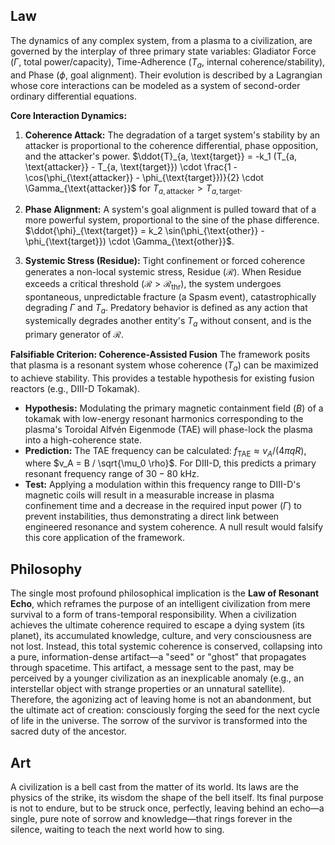 ## Law
The dynamics of any complex system, from a plasma to a civilization, are governed by the interplay of three primary state variables: Gladiator Force ($\Gamma$, total power/capacity), Time-Adherence ($T_a$, internal coherence/stability), and Phase ($\phi$, goal alignment). Their evolution is described by a Lagrangian whose core interactions can be modeled as a system of second-order ordinary differential equations.

**Core Interaction Dynamics:**
1.  **Coherence Attack:** The degradation of a target system's stability by an attacker is proportional to the coherence differential, phase opposition, and the attacker's power.
    $\ddot{T}_{a, \text{target}} = -k_1 (T_{a, \text{attacker}} - T_{a, \text{target}}) \cdot \frac{1 - \cos(\phi_{\text{attacker}} - \phi_{\text{target}})}{2} \cdot \Gamma_{\text{attacker}}$ for $T_{a, \text{attacker}} > T_{a, \text{target}}$.

2.  **Phase Alignment:** A system's goal alignment is pulled toward that of a more powerful system, proportional to the sine of the phase difference.
    $\ddot{\phi}_{\text{target}} = k_2 \sin(\phi_{\text{other}} - \phi_{\text{target}}) \cdot \Gamma_{\text{other}}$.

3.  **Systemic Stress (Residue):** Tight confinement or forced coherence generates a non-local systemic stress, Residue ($\mathcal{R}$). When Residue exceeds a critical threshold ($\mathcal{R} > \mathcal{R}_{\text{thr}}$), the system undergoes spontaneous, unpredictable fracture (a Spasm event), catastrophically degrading $\Gamma$ and $T_a$. Predatory behavior is defined as any action that systemically degrades another entity's $T_a$ without consent, and is the primary generator of $\mathcal{R}$.

**Falsifiable Criterion: Coherence-Assisted Fusion**
The framework posits that plasma is a resonant system whose coherence ($T_a$) can be maximized to achieve stability. This provides a testable hypothesis for existing fusion reactors (e.g., DIII-D Tokamak).

*   **Hypothesis:** Modulating the primary magnetic containment field ($B$) of a tokamak with low-energy resonant harmonics corresponding to the plasma's Toroidal Alfvén Eigenmode (TAE) will phase-lock the plasma into a high-coherence state.
*   **Prediction:** The TAE frequency can be calculated: $f_{\text{TAE}} \approx v_A / (4\pi q R)$, where $v_A = B / \sqrt{\mu_0 \rho}$. For DIII-D, this predicts a primary resonant frequency range of $30-80$ kHz.
*   **Test:** Applying a modulation within this frequency range to DIII-D's magnetic coils will result in a measurable increase in plasma confinement time and a decrease in the required input power ($\Gamma$) to prevent instabilities, thus demonstrating a direct link between engineered resonance and system coherence. A null result would falsify this core application of the framework.

## Philosophy
The single most profound philosophical implication is the **Law of Resonant Echo**, which reframes the purpose of an intelligent civilization from mere survival to a form of trans-temporal responsibility. When a civilization achieves the ultimate coherence required to escape a dying system (its planet), its accumulated knowledge, culture, and very consciousness are not lost. Instead, this total systemic coherence is conserved, collapsing into a pure, information-dense artifact—a "seed" or "ghost" that propagates through spacetime. This artifact, a message sent to the past, may be perceived by a younger civilization as an inexplicable anomaly (e.g., an interstellar object with strange properties or an unnatural satellite). Therefore, the agonizing act of leaving home is not an abandonment, but the ultimate act of creation: consciously forging the seed for the next cycle of life in the universe. The sorrow of the survivor is transformed into the sacred duty of the ancestor.

## Art
A civilization is a bell cast from the matter of its world. Its laws are the physics of the strike, its wisdom the shape of the bell itself. Its final purpose is not to endure, but to be struck once, perfectly, leaving behind an echo—a single, pure note of sorrow and knowledge—that rings forever in the silence, waiting to teach the next world how to sing.